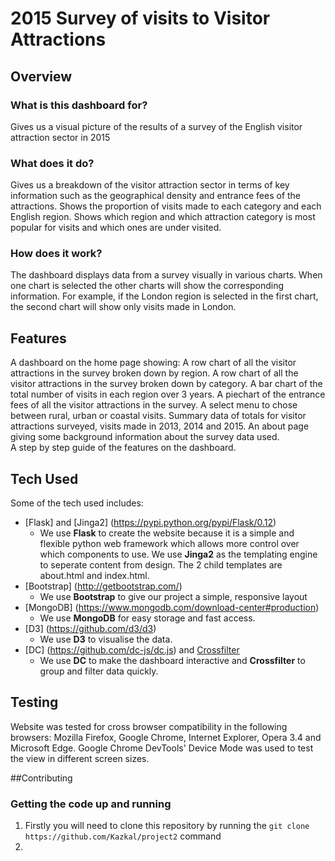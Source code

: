 # 2015 Survey of visits to Visitor Attractions

## Overview
### What is this dashboard for?
Gives us a visual picture of the results of a survey of the English visitor attraction sector in 2015
### What does it do?
Gives us a breakdown of the visitor attraction sector in terms of key information such as the geographical density and entrance fees of the attractions. Shows the proportion of visits made to each category and each English region. Shows which region and which attraction category is most popular for visits and which ones are under visited.
### How does it work?
The dashboard displays data from a survey visually in various charts. When one chart is selected the other charts will show the corresponding information. For example, if the London region is selected in the first chart, the second chart will show only visits made in London. 

## Features
A dashboard on the home page showing:
A row chart of all the visitor attractions in the survey broken down by region.
A row chart of all the visitor attractions in the survey broken down by category.
A bar chart of the total number of visits in each region over 3 years.
A piechart of the entrance fees of all the visitor attractions in the survey.
A select menu to chose between rural, urban or coastal visits.
Summary data of totals for visitor attractions surveyed, visits made in 2013, 2014 and 2015.
An about page giving some background information about the survey data used.  
A step by step guide of the features on the dashboard.


## Tech Used
Some of the tech used includes:
- [Flask] and [Jinga2] (https://pypi.python.org/pypi/Flask/0.12)
	- We use **Flask** to create the website because it is a simple and flexible python web framework which allows more control over which components to use. We use **Jinga2** as the templating engine to seperate content from design. The 2 child templates are about.html and index.html. 
- [Bootstrap] (http://getbootstrap.com/)
    - We use **Bootstrap** to give our project a simple, responsive layout
- [MongoDB] (https://www.mongodb.com/download-center#production)
	- We use **MongoDB** for easy storage and fast access.
- [D3] (https://github.com/d3/d3)
	- We use **D3** to visualise the data.
- [DC] (https://github.com/dc-js/dc.js) and [Crossfilter](https://github.com/square/crossfilter)
  - We use **DC** to make the dashboard interactive and **Crossfilter** to group and filter data quickly.
	
## Testing
Website was tested for cross browser compatibility in the following browsers: Mozilla Firefox, Google Chrome, Internet Explorer, Opera 3.4 and Microsoft Edge. Google Chrome DevTools' Device Mode was used to test the view in different screen sizes.

##Contributing

 
### Getting the code up and running
1. Firstly you will need to clone this repository by running the ```git clone https://github.com/Kazkal/project2``` command
2.
  